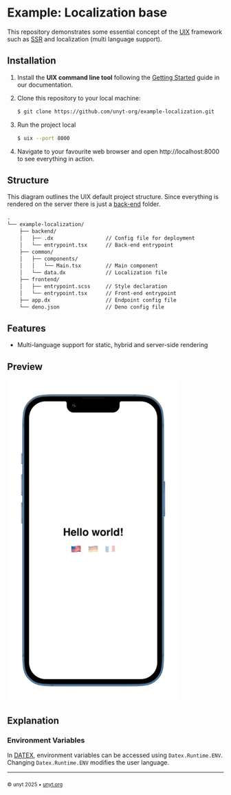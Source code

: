 # Example: Localization base

This repository demonstrates some essential concept of the
[UIX](https://uix.unyt.org) framework such as
[SSR](https://unyt.org/glossary#ssr) and localization (multi language support).

## Installation

1. Install the **UIX command line tool** following the
   [Getting Started](https://docs.unyt.org/manual/uix/getting-started#the-uix-command-line-tool)
   guide in our documentation.

2. Clone this repository to your local machine:

   ```bash
   $ git clone https://github.com/unyt-org/example-localization.git
   ```
3. Run the project local
   ```bash
   $ uix --port 8000
   ```
4. Navigate to your favourite web browser and open http://localhost:8000 to see
   everything in action.

## Structure

This diagram outlines the UIX default project structure. Since everything is
rendered on the server there is just a
[back-end](https://unyt.org/glossary#back-end) folder.

```
.
└── example-localization/
    ├── backend/
    │   ├── .dx                 // Config file for deployment
    │   └── entrypoint.tsx      // Back-end entrypoint
    ├── common/
    │   ├── components/
    │   │   └── Main.tsx        // Main component
    │   └── data.dx             // Localization file
    ├── frontend/
    │   ├── entrypoint.scss     // Style declaration
    │   └── entrypoint.tsx      // Front-end entrypoint
    ├── app.dx                  // Endpoint config file
    └── deno.json               // Deno config file
```

## Features

- Multi-language support for static, hybrid and server-side rendering

## Preview

<img src=".github/screenshot.png" width="400">

## Explanation

### Environment Variables

In [DATEX](https://datex.unyt.org), environment variables can be accessed using
`Datex.Runtime.ENV`. Changing `Datex.Runtime.ENV` modifies the user language.

---

<sub>&copy; unyt 2025 • [unyt.org](https://unyt.org)</sub>
